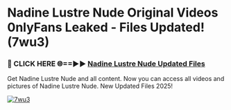 # Nadine Lustre Nude Original Videos 0nlyFans Leaked - Files Updated! (7wu3)

<h3>🔴 CLICK HERE 🌐==►► <a href="https://tinyurl.com/5h6xmrr3" rel="nofollow">Nadine Lustre Nude Updated Files</a></h3>

Get Nadine Lustre Nude and all content. Now you can access all videos and pictures of Nadine Lustre Nude. New Updated Files 2025!

[![7wu3](https://i.imgur.com/KVD873Z.gif)](https://tinyurl.com/5h6xmrr3)
